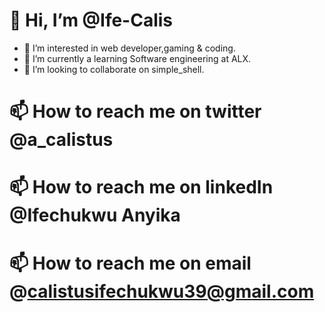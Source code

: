 # 👋 Hi, I’m @Ife-Calis
- 👀 I’m interested in web developer,gaming & coding.
- 🌱 I’m currently a learning Software engineering at ALX.
- 💞️ I’m looking to collaborate on simple_shell.
# 📫 How to reach me on twitter @a_calistus
# 📫 How to reach me on linkedIn @Ifechukwu Anyika
# 📫 How to reach me on email @calistusifechukwu39@gmail.com
<!---
Ife-Calis/Ife-Calis is a ✨ special ✨ repository because its `README.md` (this file) appears on your GitHub profile.
You can click the Preview link to take a look at your changes.
--->
